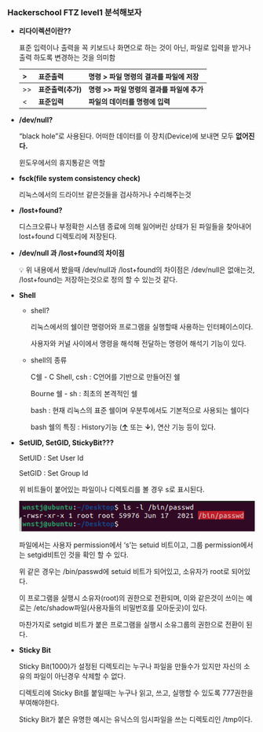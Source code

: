 ### **Hackerschool FTZ level1 분석해보자**

- **리다이렉션이란??**
    
    표준 입력이나 출력을 꼭 키보드나 화면으로 하는 것이 아닌, 파일로 입력을 받거나 출력 하도록 변경하는 것을 의미함
    
    | > | 표준출력 | 명령 > 파일 명령의 결과를 파일에 저장 |
    | --- | --- | --- |
    | >> | **표준출력(추가)** | **명령 >> 파일 명령의 결과를 파일에 추가** |
    | < |**표준입력**| **파일의 데이터를 명령에 입력** |

- **/dev/null?**
    
    “black hole”로 사용된다. 어떠한 데이터를 이 장치(Device)에 보내면 모두 **없어진다.**
    
    윈도우에서의 휴지통같은 역할
    

- **fsck(file system consistency check)**
    
    리눅스에서의 드라이브 같은것들을 검사하거나 수리해주는것
    

- **/lost+found?**
    
    디스크오류나 부정확한 시스템 종료에 의해 잃어버린 상태가 된 파일들을 찾아내어 lost+found 디렉토리에 저장된다.
    

- **/dev/null 과 /lost+found의 차이점**
    
    <aside>
    💡 위 내용에서 봤을때 /dev/null과 /lost+found의 차이점은 /dev/null은 없애는것, /lost+found는 저장하는것으로 정의 할 수 있는것 같다.
    
    </aside>
    

- **Shell**
    - shell?
        
        리눅스에서의 쉘이란 명령어와 프로그램을 실행할때 사용하는 인터페이스이다.
        
        사용자와 커널 사이에서 명령을 해석해 전달하는 명령어 해석기 기능이 있다.
        
    
    - shell의 종류
        
        C쉘 - C Shell, csh : C언어를 기반으로 만들어진 쉘
        
        Bourne 쉘 - sh : 최초의 본격적인 쉘
        
        bash : 현재 리눅스의 표준 쉘이며 우분투에서도 기본적으로 사용되는 쉘이다
        
        bash 쉘의 특징 : History기능 (**[↑](https://unicode-table.com/kr/2191/)** 또는 **↓**), 연산 기능 등이 있다.
        

- **SetUID, SetGID, StickyBit???**
    
    SetUID : Set User Id
    
    SetGID : Set Group Id
    
    위 비트들이 붙어있는 파일이나 디렉토리를  볼 경우 s로 표시된다.
    
    ![Untitled](../img/setuid.png)
    
    파일에서는 사용자 permission에서 ‘s’는 setuid 비트이고, 그룹 permission에서는 setgid비트인 것을 확인 할 수 있다.
    
    위 같은 경우는 /bin/passwd에 setuid 비트가 되어있고, 소유자가 root로 되어있다.
    
    이 프로그램을 실행시 소유자(root)의 권한으로 전환되며, 이와 같은것이 쓰이는 예로는 /etc/shadow파일(사용자들의 비밀번호를 모아둔곳)이 있다.
    
    마찬가지로 setgid 비트가 붙은 프로그램을 실행시 소유그룹의 권한으로 전환이 된다.
    

- **Sticky Bit**
    
    Sticky Bit(1000)가 설정된 디렉토리는 누구나 파일을 만들수가 있지만 자신의 소유의 파일이 아닌경우 삭제할 수 없다.
    
    디렉토리에 Sticky Bit를 붙일때는 누구나 읽고, 쓰고, 실행할 수 있도록 777권한을 부여해야한다.
    
    Sticky Bit가 붙은 유명한 예시는 유닉스의 임시파일을 쓰는 디렉토리인 /tmp이다.